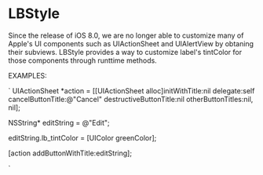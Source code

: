 # LBStyle

Since the release of iOS 8.0, we are no longer able to customize many of Apple's UI components such as UIActionSheet and UIAlertView by obtaning their subviews.
LBStyle provides a way to customize label's tintColor for those components through runttime methods.

EXAMPLES:

`
UIActionSheet *action = [[UIActionSheet alloc]initWithTitle:nil delegate:self cancelButtonTitle:@"Cancel" destructiveButtonTitle:nil otherButtonTitles:nil, nil];

NSString* editString = @"Edit";

editString.lb_tintColor = [UIColor greenColor];

[action addButtonWithTitle:editString];

`
